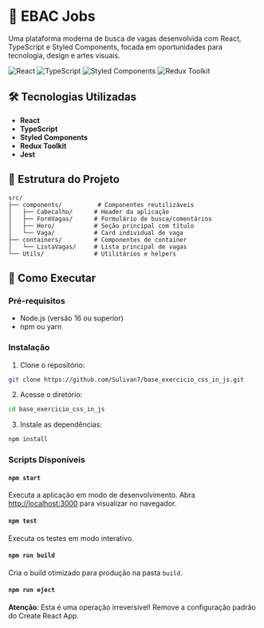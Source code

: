 # 💼 EBAC Jobs

Uma plataforma moderna de busca de vagas desenvolvida com React, TypeScript e Styled Components, focada em oportunidades para tecnologia, design e artes visuais.

![React](https://img.shields.io/badge/React-18.2.0-blue)
![TypeScript](https://img.shields.io/badge/TypeScript-4.9.5-blue)
![Styled Components](https://img.shields.io/badge/Styled%20Components-5.3.6-pink)
![Redux Toolkit](https://img.shields.io/badge/Redux%20Toolkit-2.9.0-purple)

## 🛠️ Tecnologias Utilizadas

- **React**
- **TypeScript**
- **Styled Components**
- **Redux Toolkit**
- **Jest**

## 📁 Estrutura do Projeto

```
src/
├── components/          # Componentes reutilizáveis
│   ├── Cabecalho/      # Header da aplicação
│   ├── FormVagas/      # Formulário de busca/comentários
│   ├── Hero/           # Seção principal com título
│   └── Vaga/           # Card individual de vaga
├── containers/         # Componentes de container
│   └── ListaVagas/     # Lista principal de vagas
└── Utils/              # Utilitários e helpers
```

## 🎯 Como Executar

### Pré-requisitos

- Node.js (versão 16 ou superior)
- npm ou yarn

### Instalação

1. Clone o repositório:
```bash
git clone https://github.com/Sulivan7/base_exercicio_css_in_js.git
```

2. Acesse o diretório:
```bash
cd base_exercicio_css_in_js
```

3. Instale as dependências:
```bash
npm install
```

### Scripts Disponíveis

#### `npm start`
Executa a aplicação em modo de desenvolvimento.
Abra [http://localhost:3000](http://localhost:3000) para visualizar no navegador.

#### `npm test`
Executa os testes em modo interativo.

#### `npm run build`
Cria o build otimizado para produção na pasta `build`.

#### `npm run eject`
**Atenção**: Esta é uma operação irreversível!
Remove a configuração padrão do Create React App.

